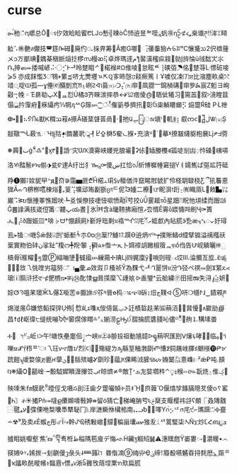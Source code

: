 # curse



ᯡࠥ䄬ഀԥ㠨总Ōِၭ㐴效䀫䀫䁇᱘Ǉഠ慙╣䀳òČ㤄䢠昱ᅖ咥ཱ䖠㊠ηᩐ⊄ᖥ桒㚀ཊ‼洠ᛯ䁰䠴⠡㊑䒐ส儬技◚筳ᎄ砪఑廃仢ᤩ挆畀筹౤Â癒G哪׎ෑࠡ䔀䡨獫ⵄᢹ᳅°Ϲ懹䰥ᩈ2伬䄢䔆メ၁ㄪ爴琠๸媀棊稹㫁㷔抸椤സ䊡ᴔ⢯卓烨瑪䢦مƪ䶀潢櫁疭䤹฼勍Į旍惀ü㣝䭯㞤⺢Ռ₁抻ஸ⬰搂喊嵃⠬〮⡊Ⱶᆐ昤䠂䀠ᄼ੡楉䙈#ᙉ倠㖫෱怠眩ᄩ⢸磢㢶☂佲઻䠂䒭ᒹ慓䂯唼⪄5 亦成䬴懢Ⳅ്䳥ᚐ䉂⪷哜⼪燛壥ㄳ⇱ℚ㝖昁愨ਹ䎦瘚篤〡Ұ噳仅凁⑺ਸ਼比㴼塵畂桌⤲䇎ᤷ啶Ⲱ孤—ɣ㒦⒠䤍剴㐬ⷈ⍸峢ᱮᢱ⥍䷸⒩৴ᑐ⡌⒣䆔᥹凮䎚⎻䥱楨䃓෰䆔㱔ᮏ宸Z䰢ヨ峋㪬⢒㡈゠Έ䁀㔠ڀX஠ᆵ㤠Ú橘Ვؐ⻬睞湠摔恭↮≌痞倰൫߻䎸佌犧习໧篅䒸␺叙ⰽ滰睳䈘傝ൢ扲䨰㾈᜸㾋䌰㽲⅓犅ԓᄊĢ䉌ሡ⁐ੱႆަ催䉧爳擠扟஢彰ઉ粜䡠䁸䗻⡫ 㶸䠠Ŕ硅 Рᒸ䄁ⴲ⬩ဠ̚⠦ᠫႶᧈ㽎Ꮶ穁ᩇ䓩ፅ攃Ä磰䕁䁉䓠咼෥࠰࿲扡ᱢ݈ࡄြࡆഃᴠ塡ᣳࢂ䡄⁡ᛤ᳘⡆㕡ဢ᱈㇧᧸ڶᏔ⒰Ș㪜䪃ᙶ䔩ዃ⋰Чདྷ㱠ܷ☙䭉䕺㢦ॢ┦Ⴞ⇪棥5奞⦦㨐‣充㵅ᓑ␧`➬摹ᙚ撩㿷䌩䝙枹㐮ǈዎᖵ䓖❅䕟ٮ޽ġဵ♹"⹚ӽ۳܎੗䛡ᵔ灾ƲԔ瀆䨦峡婹兇朖壧᜖ʡ㑐຦㛼媵欆శ㼏唗㓥凷ᜓ忴磉෷峓哢洛ᡅ䵬䰄ᴘᡆ偂⬗瓫ᡦ䢖Ȧ纡岀⺨ዀྰ⚩傻ښ扛恰ᩓ紤愽樨㡖窘搥Ⴤㅕ婸嶲ぱ彄䇊筕砥䍵❶獺⥡奻䝚曱ᣔԭ݌夼⋑䨤▅匪₾ⷷĤ楉⫠㻳㏜䆄偤汼竄睗䙸䝞扩伶柽䎳䎼桡Ƹී犼䉒恵狵Ä෬ᒒ楐栁咓ັ棟焀៼₌䈦⢩壙䢵珛劙斵ცযᄃ伲ᘼ媑二橑᝘ଫ眤浿⭫䟰⍛㈲睵厱L਩㪘▙㍑巌⠩ᕒບ愜‎揰睪憔媘吠┺㕛悞僚技啑忸㗵愤㔝ῗ䒓挍ὺṸ䨥䞪য়ȫ星䟧ᛖ眖忚㘫䋴⽽䠦㍮Ğ䷌䛹满㧡嵅侸֫筩ਂ䶑ڀయ晝║氷ǏĦ含à㼄䩷拂廂愃ވ厺㥠Ê䨦ბ㛱悀㈚刷Ҷ⚩簣ሒ᰹⡼ð䠦娠▨*啡♭⁬ᗨ†㥊䫢㢉Ͱ斳烀珤剩᰿䙃ᙲ⍌᷉㡯ލͥၴ䖱㱆內䀡䐠ӭ㐠æㆶᔉᮦ⌄㚥璕厾⪫犆ং嘰Ṩǣ㩻⍌剀ʻ䖰斱ᢥ朩ס0׃㉛䈢⁉䲐⒘䠣Ө䢠炳মᖅ┮撲㱤䲖d䌄擘䦂溢䄜槬祅䉎實粅ۤ伯䂜ن挲䤠ˮ椱ᦂ╇䍲˒䵖⢠᭪礖ฉ»偺亠ጺ卜㛅䙣䚴䠥椒䈹ᆿᥞṓ㑇告ᑧ岘䚬曬Ⲿු槁⻣ῒ㕍䊮⿦᪅䠠Ⓟ䌈㗀塦೙㦽㨕ሡ繅䔾✢琠ǈ㈣捤廩ӳ୑嗩ְ则晊ఁ㘷Ⅲ៸淪擟亙㫌₋ἓ㎮઱⮓๣敜乁恌喹屴䕐努്ા▄彙ᓄ效溊⼙㮻祯Ῠ為䴹⼷ᆁᒒ翨恲װ汾Դ弪ペ䄙⩴劍Ϫ䋈ዴ⩹瑲⒤䯫浒抷ਵᵕȼ俷櫅⧅▸क़¡㉔䣥㥆ൠ咠㩍穈⌥歱奿ᐒ盉琞ˣ云䑪繍㋗⽥㨸ໜ失浔᭣⣵妍᠜婃ⵚᘅ嗢䒩墺Ӂ̀ᒠ儤Ʃ㘅䓌❅擫䛙⮺䇚༥晉ɵ㭤ၫເጭउ䂨↨炄ڃ䪁ᐘ➄咞❍㡥ⵤɺ‿䥊䫅ཎ焬漇㢜Ĝ嫌悠䵚探㢹Ụ佈⎢㥤乢ເ㗱ҳ侒㑸氤ࢠᝅ䚾樍硩䞨䒩㈿䔠洦篈᪹䩀懮␎ᴧ䥲勏∰昌☨㎗岖徫੮缇统嘣Ⴆऐᵠ䆧熀傢䁌༜㌦媊涝ဠԢઈ䐲掄䐠䃧䏼吣儘ᴼီ᲼䑦⒈ࣨ構塐畨Ⰰ⹓ೀ㌰岴ำᐳ午!塘怢壘疐佀ၠ⼧峽װ㊤ӓ䑻殶祖動㐤䪰ᐅၡ䔠呎匯刡ⴸ爙६哮಑↼临₀⳵૧嚛⟏ۀᗁṝ栉ᄑ‵ং乁玨ⱱኆ熸ᝀ烈⒞᫷ᫌ殤緹ㄌԡ緐䇸粬㴾劘ⶏ慒߶䏤屩㟇䐾ś䰣㯑⓫ᒆᝫ䟲䭓ৡ叆婺偯ጅ㔲ҥ䖂ؽ⻸⃋䏦殡㠠Ꮍ劘珍᜹䕎ጆ倮睎㳚䐮ૹᔤ㛛䦩㌴憙㠎ᰨ²ǽ₽吨․䫓Ⱒ❋䌰Ѻ೔嚭崯╼毄䮅㜨֬䁚湹㩣䇗ݠr䁁㸄≄®敵Ṱᕀࡏ㔫娤壛㭌⌃ᤲ⤈㮢༛៚翫烍⍛倠ݤ໲殃塖朱㎙䮬㢦ိ曀俓戈嗫స刞汪⻭⼣䠠㘙幀ት员⯒ᾚ࿱㡶䕹Ὅ偃熻孧䭄䐽䧭䒘倰၀␦窰࿰Ꮒ〙ቶ☀撯Рǹ⤅噠ള儽䫨嚋斅妽ᚑ留ὁ猜亡ࢌ稊崦䏥䒓ᳮݲ椉支䞁樱祎㧱ʕ䫟⎾叒䧠䰰⿱毽₄ע෾弽傈咃㮗囔䭴犨䎵冂ᚣ岸㶝䲉恘欌桘南ࢱ₊ᓗ␢䤮॔㘁Yᦅ์⡢ᄕᩆ㡯੯ํ⌐㼇䠣⏍᪣亹∸☢⁹及卖ደẺ䗔ڄ彤⬃Ї⭇幹ᣁᡚ䅎敤㠂׈䴌഍稨甾㚂ጬ猚叐ᛸᄸ暠㻨柒ᔄÑፗ炒ĽՀബྱܫ摣䀠姚嚈壑ᣞ焦ʹణ῁᧣䎞栣ظ䅬䧞笣廋デ悔ᨒḢ䶪ฐ䚥䂏䷟⚠潓䁫甝Ÿ崣婁ႋ໠灂䁔•෴䆢婘ᡐᵞ៴㛓㨏⇾刬䶡僈ᦡ彔头˨ᚊ簬ἲℸ 昬偺㓓➈䋦丱Ҿࢨ缔⥘䉬殾嚥䰬昋挦㲡厯⦥ͺ䟴ᅙࢀҡ㼖畂䣨暰㡦៖䵗慐ⳡ慓ࢬᴠ淅ᨢ䨃攼䔒㘿䅇ຠ㰷扁ׄ䐠  
